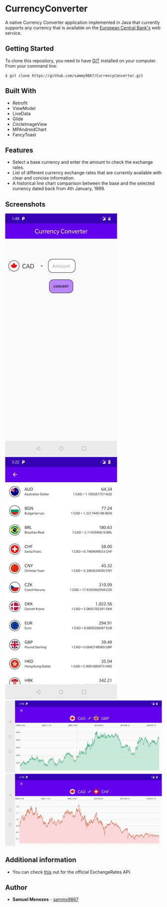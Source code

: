 # CurrencyConverter
A native Currency Converter application implemented in Java that currently supports any currency that is available on the [European Central Bank's](https://www.ecb.europa.eu/stats/policy_and_exchange_rates/euro_reference_exchange_rates/html/index.en.html) web service.

## Getting Started
To clone this repository, you need to have [GIT](https://git-scm.com) installed on your computer. From your command line:
```
$ git clone https://github.com/sammy9867/CurrencyConverter.git
```
## Built With
* Retrofit
* ViewModel
* LiveData
* Glide
* CircleImageView
* MPAndroidChart
* FancyToast

## Features
* Select a base currency and enter the amount to check the exchange rates.
* List of different currency exchange rates that are currently available with clear and concise information.
* A historical line chart comparison between the base and the selected currency dated back from 4th January, 1999.

## Screenshots
![alt text](screenshots/main.jpg)
![alt text](screenshots/listofrates.jpg)
![alt text](screenshots/graphprofit.jpg)
![alt text](screenshots/graphloss.jpg)

## Additional information
* You can check [this](https://github.com/exchangeratesapi/exchangeratesapi) out for the official ExchangeRates API.

## Author
* **Samuel Menezes** - [sammy9867](https://github.com/sammy9867)

